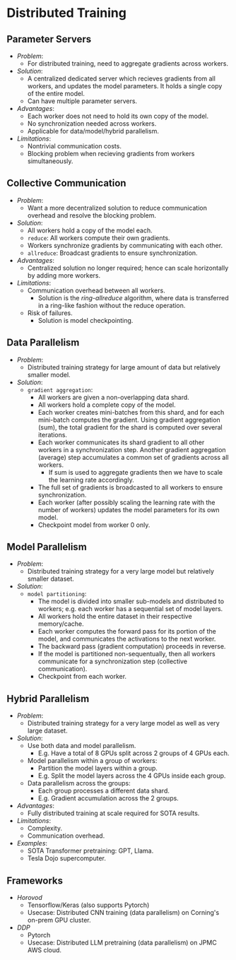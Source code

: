 # Distributed Training

## Parameter Servers
- *Problem*:
  - For distributed training, need to aggregate gradients across workers. 
- *Solution*:
  - A centralized dedicated server which recieves gradients from all workers, and updates the model parameters. It holds a single copy of the entire model. 
  - Can have multiple parameter servers. 
- *Advantages*:
  - Each worker does not need to hold its own copy of the model. 
  - No synchronization needed across workers. 
  - Applicable for data/model/hybrid parallelism. 
- *Limitations*:
  - Nontrivial communication costs. 
  - Blocking problem when recieving gradients from workers simultaneously. 

## Collective Communication
- *Problem*:
  - Want a more decentralized solution to reduce communication overhead and resolve the blocking problem. 
- *Solution*:
  - All workers hold a copy of the model each. 
  - `reduce`: All workers compute their own gradients. 
  - Workers synchronize gradients by communicating with each other. 
  - `allreduce`: Broadcast gradients to ensure synchronization. 
- *Advantages*:
  - Centralized solution no longer required; hence can scale horizontally by adding more workers. 
- *Limitations*:
  - Communication overhead between all workers. 
    - Solution is the *ring-allreduce* algorithm, where data is transferred in a ring-like fashion without the reduce operation. 
  - Risk of failures. 
    - Solution is model checkpointing. 

## Data Parallelism
- *Problem*:
  - Distributed training strategy for large amount of data but relatively smaller model. 
- *Solution*:
  - `gradient aggregation`: 
    - All workers are given a non-overlapping data shard. 
    - All workers hold a complete copy of the model. 
    - Each worker creates mini-batches from this shard, and for each mini-batch computes the gradient. Using gradient aggregation (sum), the total gradient for the shard is computed over several iterations. 
    - Each worker communicates its shard gradient to all other workers in a synchronization step. Another gradient aggregation (average) step accumulates a common set of gradients across all workers. 
      - If sum is used to aggregate gradients then we have to scale the learning rate accordingly. 
    - The full set of gradients is broadcasted to all workers to ensure synchronization. 
    - Each worker (after possibly scaling the learning rate with the number of workers) updates the model parameters for its own model. 
    - Checkpoint model from worker 0 only. 

## Model Parallelism
- *Problem*:
  - Distributed training strategy for a very large model but relatively smaller dataset. 
- *Solution*:
  - `model partitioning`:
    - The model is divided into smaller sub-models and distributed to workers; e.g. each worker has a sequential set of model layers. 
    - All workers hold the entire dataset in their respective memory/cache. 
    - Each worker computes the forward pass for its portion of the model, and communicates the activations to the next worker. 
    - The backward pass (gradient computation) proceeds in reverse. 
    - If the model is partitioned non-sequentually, then all workers communicate for a synchronization step (collective communication). 
    - Checkpoint from each worker. 

## Hybrid Parallelism
- *Problem*:
  - Distributed training strategy for a very large model as well as very large dataset. 
- *Solution*:
  - Use both data and model parallelism. 
    - E.g. Have a total of 8 GPUs split across 2 groups of 4 GPUs each. 
  - Model parallelism within a group of workers: 
    - Partition the model layers within a group. 
    - E.g. Split the model layers across the 4 GPUs inside each group. 
  - Data parallelism across the groups:
    - Each group processes a different data shard. 
    - E.g. Gradient accumulation across the 2 groups. 
- *Advantages*:
  - Fully distributed training at scale required for SOTA results. 
- *Limitations*:
  - Complexity. 
  - Communication overhead. 
- *Examples*:
  - SOTA Transformer pretraining: GPT, Llama. 
  - Tesla Dojo supercomputer. 


## Frameworks
- *Horovod*
  - Tensorflow/Keras (also supports Pytorch)
  - Usecase: Distributed CNN training (data parallelism) on Corning's on-prem GPU cluster. 
- *DDP*
  - Pytorch
  - Usecase: Distributed LLM pretraining (data parallelism) on JPMC AWS cloud. 